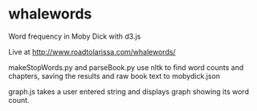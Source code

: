 whalewords
==========

Word frequency in Moby Dick with d3.js

Live at http://www.roadtolarissa.com/whalewords/

makeStopWords.py and parseBook.py use nltk to find word counts and chapters, saving the results and raw book text to mobydick.json

graph.js takes a user entered string and displays graph showing its word count.
